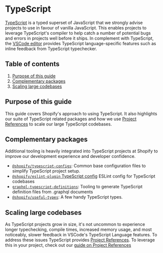 # TypeScript

[TypeScript](https://www.typescriptlang.org/) is a typed superset of JavaScript that we strongly advise projects to use in favour of vanilla JavaScript. This enables projects to leverage TypeScript's compiler to help catch a number of potential bugs and errors in projects well before it ships. In complement with TypeScript, the [VSCode editor](https://code.visualstudio.com/docs/languages/typescript) provides TypeScript language-specific features such as inline feedback from TypeScript typechecker. 


## Table of contents

1. [Purpose of this guide](#purpose-of-this-guide)
1. [Complementary packages](#complementary-packages)
1. [Scaling large codebases](#scaling-large-codebases)

## Purpose of this guide

This guide covers Shopify's approach to using TypeScript. It also highlights our suite of TypeScript related packages and how we use [Project References](https://www.typescriptlang.org/docs/handbook/project-references.html) to scale our large TypeScript codebases. 


## Complementary packages

Additional tooling is heavily integrated into TypeScript projects at Shopify to improve our development experience and developer confidence.

* [`@shopify/typescript-configs`](https://github.com/Shopify/web-foundation/tree/master/packages/typescript-configs): Common base configuration files to simplify TypeScript project setup.
* [`@shopify/eslint-plugin` TypeScript config](https://github.com/Shopify/web-foundation/blob/master/packages/eslint-plugin/lib/config/typescript.js) ESLint config for TypeScript codebases
* [`graphql-typescript-definitions`](https://github.com/Shopify/graphql-tools-web/tree/master/packages/graphql-typescript-definitions): Tooling to generate TypeScript definition files from .graphql documents
* [`@shopify/useful-types`](https://github.com/Shopify/quilt/tree/master/packages/useful-types): A few handy TypeScript types.

## Scaling large codebases

As TypeScript projects grow in size, it's not uncommon to experience longer typechecking, compile times, increased memory usage, and most noticeably, slower feedback in VSCode's TypeScript Language features. To address these issues TypeScript provides [Project References](https://www.typescriptlang.org/docs/handbook/project-references.html). To leverage this in your project, check out our [guide on Project References](./Project-References.md)


